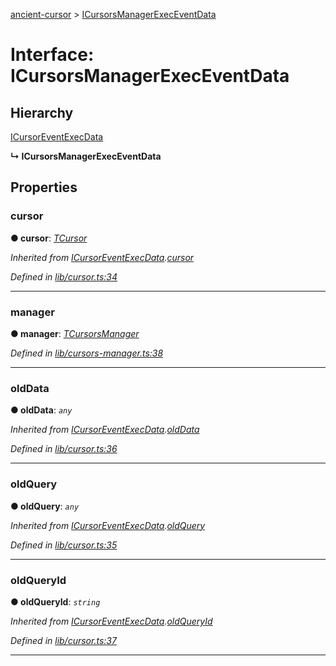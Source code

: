 [ancient-cursor](../README.md) > [ICursorsManagerExecEventData](../interfaces/icursorsmanagerexeceventdata.md)



# Interface: ICursorsManagerExecEventData

## Hierarchy


 [ICursorEventExecData](icursoreventexecdata.md)

**↳ ICursorsManagerExecEventData**








## Properties
<a id="cursor"></a>

###  cursor

**●  cursor**:  *[TCursor](../#tcursor)* 

*Inherited from [ICursorEventExecData](icursoreventexecdata.md).[cursor](icursoreventexecdata.md#cursor)*

*Defined in [lib/cursor.ts:34](https://github.com/AncientSouls/Cursor/blob/b31dcfc/src/lib/cursor.ts#L34)*





___

<a id="manager"></a>

###  manager

**●  manager**:  *[TCursorsManager](../#tcursorsmanager)* 

*Defined in [lib/cursors-manager.ts:38](https://github.com/AncientSouls/Cursor/blob/b31dcfc/src/lib/cursors-manager.ts#L38)*





___

<a id="olddata"></a>

###  oldData

**●  oldData**:  *`any`* 

*Inherited from [ICursorEventExecData](icursoreventexecdata.md).[oldData](icursoreventexecdata.md#olddata)*

*Defined in [lib/cursor.ts:36](https://github.com/AncientSouls/Cursor/blob/b31dcfc/src/lib/cursor.ts#L36)*





___

<a id="oldquery"></a>

###  oldQuery

**●  oldQuery**:  *`any`* 

*Inherited from [ICursorEventExecData](icursoreventexecdata.md).[oldQuery](icursoreventexecdata.md#oldquery)*

*Defined in [lib/cursor.ts:35](https://github.com/AncientSouls/Cursor/blob/b31dcfc/src/lib/cursor.ts#L35)*





___

<a id="oldqueryid"></a>

###  oldQueryId

**●  oldQueryId**:  *`string`* 

*Inherited from [ICursorEventExecData](icursoreventexecdata.md).[oldQueryId](icursoreventexecdata.md#oldqueryid)*

*Defined in [lib/cursor.ts:37](https://github.com/AncientSouls/Cursor/blob/b31dcfc/src/lib/cursor.ts#L37)*





___


